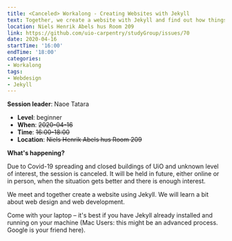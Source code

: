 ```yaml
---
title: <Canceled> Workalong - Creating Websites with Jekyll
text: Together, we create a website with Jekyll and find out how things work
location: Niels Henrik Abels hus Room 209
link: https://github.com/uio-carpentry/studyGroup/issues/70
date: 2020-04-16
startTime: '16:00'
endTime: '18:00'
categories:
- Workalong
tags: 
- Webdesign
- Jekyll
---
```


**Session leader**: Naoe Tatara


- **Level**: beginner
- **When**: ~~2020-04-16~~ 
- **Time**: ~~16:00-18:00~~
- **Location**:  ~~Niels Henrik Abels hus Room 209~~

**What's happening?**

Due to Covid-19 spreading and closed buildings of UiO and unknown level of interest, the session is canceled. It will be held in future, either online or in person, when the situation gets better and there is enough interest.

We meet and together create a website using Jekyll. We will learn a bit about web design and web development.

Come with your laptop – it's best if you have Jekyll already installed and running on your machine (Mac Users: this might be an advanced process. Google is your friend here).

